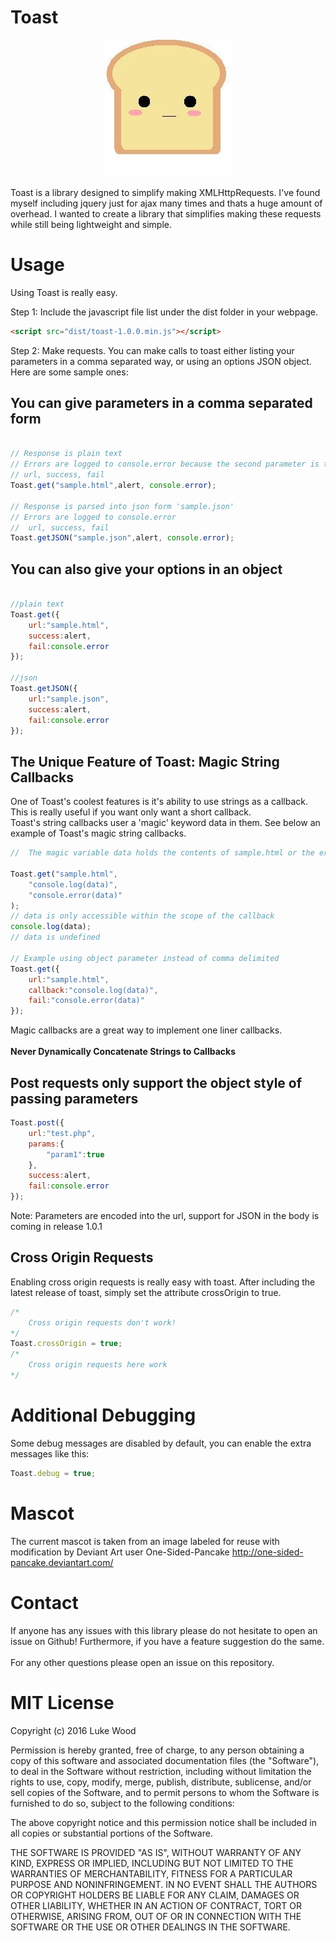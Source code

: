# Toast
<p align="center"><img src="mascot.jpg"></img></p>

Toast is a library designed to simplify making XMLHttpRequests.  I've found myself including jquery just for ajax many times and thats a huge amount of overhead. I wanted to create a library that simplifies making these requests while still being lightweight and simple.

# Usage

Using Toast is really easy.  

Step 1:
Include the javascript file list under the dist folder in your webpage.
```html
<script src="dist/toast-1.0.0.min.js"></script>
```
Step 2:
Make requests.  You can make calls to toast either listing your parameters in a comma separated way, or using an options JSON object.  Here are some sample ones:

## You can give parameters in a comma separated form
```javascript

// Response is plain text
// Errors are logged to console.error because the second parameter is the failure callback
// url, success, fail
Toast.get("sample.html",alert, console.error);

// Response is parsed into json form 'sample.json'
// Errors are logged to console.error
//  url, success, fail
Toast.getJSON("sample.json",alert, console.error);

```
## You can also give your options in an object
```javascript

//plain text
Toast.get({
    url:"sample.html",
    success:alert,
    fail:console.error
});

//json
Toast.getJSON({
    url:"sample.json",
    success:alert,
    fail:console.error
});

```

## The Unique Feature of Toast: Magic String Callbacks

One of Toast's coolest features is it's ability to use strings as a callback.  This is really useful if you want only want a short callback.</br>
Toast's string callbacks user a 'magic' keyword data in them.  See below an example of Toast's magic string callbacks.
```javascript
//  The magic variable data holds the contents of sample.html or the error message.

Toast.get("sample.html",
    "console.log(data)",
    "console.error(data)"
);
// data is only accessible within the scope of the callback
console.log(data);
// data is undefined

// Example using object parameter instead of comma delimited
Toast.get({
    url:"sample.html",
    callback:"console.log(data)",
    fail:"console.error(data)"
});
```
Magic callbacks are a great way to implement one liner callbacks.</br></br>
**Never Dynamically Concatenate Strings to Callbacks**</br>

## Post requests only support the object style of passing parameters
```javascript
Toast.post({
    url:"test.php",
    params:{
        "param1":true
    },
    success:alert,
    fail:console.error
});
```
Note:  Parameters are encoded into the url, support for JSON in the body is coming in release 1.0.1

## Cross Origin Requests
Enabling cross origin requests is really easy with toast.  After including the latest release of toast, simply set the attribute crossOrigin to true.
```javascript
/*
    Cross origin requests don't work!
*/
Toast.crossOrigin = true;
/*
    Cross origin requests here work
*/
```
# Additional Debugging
Some debug messages are disabled by default, you can enable the extra messages like this:
```javascript
Toast.debug = true;
```

# Mascot
The current mascot is taken from an image labeled for reuse with modification by Deviant Art user One-Sided-Pancake
http://one-sided-pancake.deviantart.com/

# Contact
If anyone has any issues with this library please do not hesitate to open an issue on Github!  Furthermore, if you have a feature suggestion do the same.  </br></br>
For any other questions please open an issue on this repository.

# MIT License

Copyright (c) 2016 Luke Wood

Permission is hereby granted, free of charge, to any person obtaining a copy of this software and associated documentation files (the "Software"), to deal in the Software without restriction, including without limitation the rights to use, copy, modify, merge, publish, distribute, sublicense, and/or sell copies of the Software, and to permit persons to whom the Software is furnished to do so, subject to the following conditions:

The above copyright notice and this permission notice shall be included in all copies or substantial portions of the Software.

THE SOFTWARE IS PROVIDED "AS IS", WITHOUT WARRANTY OF ANY KIND, EXPRESS OR IMPLIED, INCLUDING BUT NOT LIMITED TO THE WARRANTIES OF MERCHANTABILITY, FITNESS FOR A PARTICULAR PURPOSE AND NONINFRINGEMENT. IN NO EVENT SHALL THE AUTHORS OR COPYRIGHT HOLDERS BE LIABLE FOR ANY CLAIM, DAMAGES OR OTHER LIABILITY, WHETHER IN AN ACTION OF CONTRACT, TORT OR OTHERWISE, ARISING FROM, OUT OF OR IN CONNECTION WITH THE SOFTWARE OR THE USE OR OTHER DEALINGS IN THE SOFTWARE.
